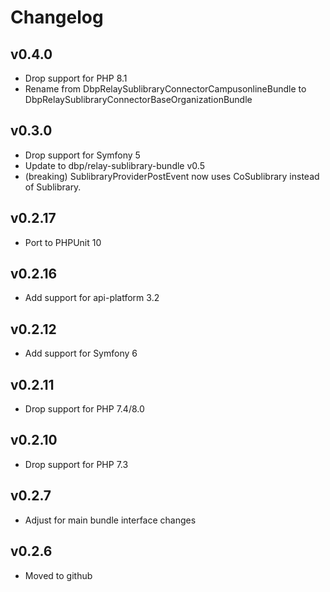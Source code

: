 # Changelog

## v0.4.0

* Drop support for PHP 8.1
* Rename from DbpRelaySublibraryConnectorCampusonlineBundle to DbpRelaySublibraryConnectorBaseOrganizationBundle

## v0.3.0

* Drop support for Symfony 5
* Update to dbp/relay-sublibrary-bundle v0.5
* (breaking) SublibraryProviderPostEvent now uses CoSublibrary instead of Sublibrary.

## v0.2.17

* Port to PHPUnit 10

## v0.2.16

* Add support for api-platform 3.2

## v0.2.12

* Add support for Symfony 6

## v0.2.11

* Drop support for PHP 7.4/8.0

## v0.2.10

* Drop support for PHP 7.3

## v0.2.7

* Adjust for main bundle interface changes

## v0.2.6

* Moved to github